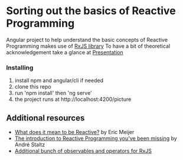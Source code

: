 # Sorting out the basics of Reactive Programming
Angular project to help understand the basic concepts of Reactive Programming makes use of [RxJS library](https://rxjs-dev.firebaseapp.com/)
To have a bit of theoretical acknowledgement take a glance at [Presentation](https://docs.google.com/presentation/d/1AeMYemrkWjPrqAhW5ql-icj3HNxcOAHC1kWPrRkCpPo/edit#slide=id.g35ed75ccf_022)

### Installing

1. install npm and angular/cli if needed
2. clone this repo
3. run 'npm install' then 'ng serve' 
4. the project runs at http://localhost:4200/picture


## Additional resources

* [What does it mean to be Reactive?](https://www.youtube.com/watch?v=sTSQlYX5DU0) by Eric Meijer
* [The introduction to Reactive Programming you've been missing](https://gist.github.com/staltz/868e7e9bc2a7b8c1f754) by André Staltz
* [Additional bunch of observables and operators for RxJS](https://github.com/cartant/rxjs-etc)